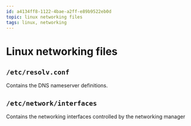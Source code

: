 ```yaml
---
id: a4134ff8-1122-4bae-a2ff-e89b9522eb0d
topic: linux networking files
tags: linux, networking
---
```


# Linux networking files

## `/etc/resolv.conf`

Contains the DNS nameserver definitions.

## `/etc/network/interfaces`

Contains the networking interfaces controlled by the networking manager